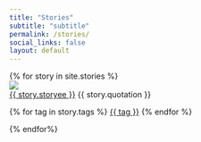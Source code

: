 ```yaml
---
title: "Stories"
subtitle: "subtitle"
permalink: /stories/
social_links: false
layout: default
---
```


<section class="content" id="story_list">
	<div class="story_list_container">
		{% for story in site.stories %}
		<div class="row story_list_result_container">
			<div class="container box col-sm-12">
				<div class="box">
					<img src="{{ story.matrix_photo | relative_url }}" class="story_matrix_photo img-fluid" />
				</div>
			</div>
			<div>
				<div class="container box col-sm-12 bottom_section">
					<span class="name">
						<a href="{{ story.url | relative_url }}">{{ story.storyee }}</a>
					</span>
			    	<span class="quotation">
				    	<i class="fa fa-quote-left"></i>
					    {{ story.quotation }}
						<i class="fa fa-quote-right"></i>
				    </span>
				    <p class="tag_list">
				    	{% for tag in story.tags %}
				    		<a href="#">{{ tag }}</a>
			    		{% endfor %}
			    	</p>
			    </div>
			</div>
		</div>
		{% endfor%}
	</div>
</section>